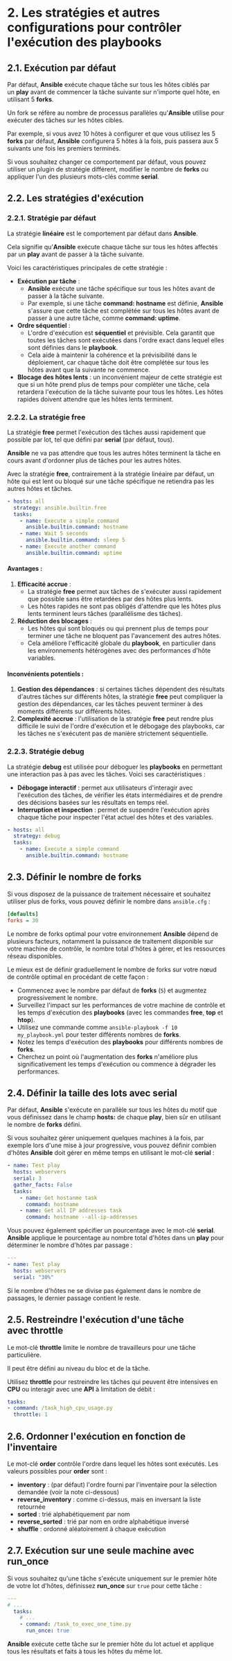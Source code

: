 # 2. Les stratégies et autres configurations pour contrôler l'exécution des playbooks

## 2.1. Exécution par défaut

Par défaut, **Ansible** exécute chaque tâche sur tous les hôtes ciblés par un **play** avant de commencer la tâche suivante sur n'importe quel hôte, en utilisant 5 **forks**.

Un fork se réfère au nombre de processus parallèles qu'**Ansible** utilise pour exécuter des tâches sur les hôtes cibles.

Par exemple, si vous avez 10 hôtes à configurer et que vous utilisez les 5 **forks** par défaut, **Ansible** configurera 5 hôtes à la fois, puis passera aux 5 suivants une fois les premiers terminés.

Si vous souhaitez changer ce comportement par défaut, vous pouvez utiliser un plugin de stratégie différent, modifier le nombre de **forks** ou appliquer l'un des plusieurs mots-clés comme **serial**.

## 2.2. Les stratégies d'exécution

### 2.2.1. Stratégie par défaut

La stratégie **linéaire** est le comportement par défaut dans **Ansible**.

Cela signifie qu'**Ansible** exécute chaque tâche sur tous les hôtes affectés par un **play** avant de passer à la tâche suivante.

Voici les caractéristiques principales de cette stratégie :

- **Exécution par tâche** :
  - **Ansible** exécute une tâche spécifique sur tous les hôtes avant de passer à la tâche suivante.
  - Par exemple, si une tâche **command: hostname** est définie, **Ansible** s'assure que cette tâche est complétée sur tous les hôtes avant de passer à une autre tâche, comme **command: uptime**.
- **Ordre séquentiel** :
  - L'ordre d'exécution est **séquentiel** et prévisible. Cela garantit que toutes les tâches sont exécutées dans l'ordre exact dans lequel elles sont définies dans le **playbook**.
  - Cela aide à maintenir la cohérence et la prévisibilité dans le déploiement, car chaque tâche doit être complétée sur tous les hôtes avant que la suivante ne commence.
- **Blocage des hôtes lents** : un inconvénient majeur de cette stratégie est que si un hôte prend plus de temps pour compléter une tâche, cela retardera l'exécution de la tâche suivante pour tous les hôtes. Les hôtes rapides doivent attendre que les hôtes lents terminent.

### 2.2.2. La stratégie free

La stratégie **free** permet l'exécution des tâches aussi rapidement que possible par lot, tel que défini par **serial** (par défaut, tous).

**Ansible** ne va pas attendre que tous les autres hôtes terminent la tâche en cours avant d'ordonner plus de tâches pour les autres hôtes. 

Avec la stratégie **free**, contrairement à la stratégie linéaire par défaut, un hôte qui est lent ou bloqué sur une tâche spécifique ne retiendra pas les autres hôtes et tâches.

```YAML
- hosts: all
  strategy: ansible.builtin.free
  tasks:
    - name: Execute a simple command
      ansible.builtin.command: hostname
    - name: Wait 5 seconds
      ansible.builtin.command: sleep 5
    - name: Execute another command
      ansible.builtin.command: uptime
```

#### Avantages :

1. **Efficacité accrue** :
   - La stratégie **free** permet aux tâches de s'exécuter aussi rapidement que possible sans être retardées par des hôtes plus lents.
   - Les hôtes rapides ne sont pas obligés d'attendre que les hôtes plus lents terminent leurs tâches (parallélisme des tâches).
2. **Réduction des blocages** :
   - Les hôtes qui sont bloqués ou qui prennent plus de temps pour terminer une tâche ne bloquent pas l'avancement des autres hôtes.
   - Cela améliore l'efficacité globale du **playbook**, en particulier dans les environnements hétérogènes avec des performances d'hôte variables.

#### Inconvénients potentiels :

1. **Gestion des dépendances** : si certaines tâches dépendent des résultats d'autres tâches sur différents hôtes, la stratégie **free** peut compliquer la gestion des dépendances, car les tâches peuvent terminer à des moments différents sur différents hôtes.
2. **Complexité accrue** : l'utilisation de la stratégie **free** peut rendre plus difficile le suivi de l'ordre d'exécution et le débogage des playbooks, car les tâches ne s'exécutent pas de manière strictement séquentielle.

### 2.2.3. Stratégie debug

La stratégie **debug** est utilisée pour déboguer les **playbooks** en permettant une interaction pas à pas avec les tâches. Voici ses caractéristiques :

- **Débogage interactif** : permet aux utilisateurs d'interagir avec l'exécution des tâches, de vérifier les états intermédiaires et de prendre des décisions basées sur les résultats en temps réel.
- **Interruption et inspection** : permet de suspendre l'exécution après chaque tâche pour inspecter l'état actuel des hôtes et des variables.

```YAML
- hosts: all
  strategy: debug
  tasks:
    - name: Execute a simple command
      ansible.builtin.command: hostname
```

## 2.3. Définir le nombre de forks

Si vous disposez de la puissance de traitement nécessaire et souhaitez utiliser plus de forks, vous pouvez définir le nombre dans `ansible.cfg` :

```INI
[defaults]
forks = 30
```

Le nombre de forks optimal pour votre environnement **Ansible** dépend de plusieurs facteurs, notamment la puissance de traitement disponible sur votre machine de contrôle, le nombre total d'hôtes à gérer, et les ressources réseau disponibles.

Le mieux est de définir graduellement le nombre de forks sur votre nœud de contrôle optimal en procédant de cette façon :

- Commencez avec le nombre par défaut de **forks** (`5`) et augmentez progressivement le nombre.
- Surveillez l'impact sur les performances de votre machine de contrôle et les temps d'exécution des **playbooks** (avec les commandes **free**, **top** et **htop**).
- Utilisez une commande comme `ansible-playbook -f 10 my_playbook.yml` pour tester différents nombres de **forks**.
- Notez les temps d'exécution des **playbooks** pour différents nombres de **forks**.
- Cherchez un point où l'augmentation des **forks** n'améliore plus significativement les temps d'exécution ou commence à dégrader les performances.

## 2.4. Définir la taille des lots avec serial

Par défaut, **Ansible** s'exécute en parallèle sur tous les hôtes du motif que vous définissez dans le champ **hosts:** de chaque **play**, bien sûr en utilisant le nombre de **forks** défini.

Si vous souhaitez gérer uniquement quelques machines à la fois, par exemple lors d'une mise à jour progressive, vous pouvez définir combien d'hôtes **Ansible** doit gérer en même temps en utilisant le mot-clé **serial** :

```YAML
- name: Test play
  hosts: webservers
  serial: 3
  gather_facts: False
  tasks:
    - name: Get hostanme task
      command: hostname
    - name: Get all IP addresses task
      command: hostname --all-ip-addresses
```

Vous pouvez également spécifier un pourcentage avec le mot-clé **serial**. **Ansible** applique le pourcentage au nombre total d'hôtes dans un **play** pour déterminer le nombre d'hôtes par passage :

```YAML
---
- name: Test play
  hosts: webservers
  serial: "30%"
```

Si le nombre d'hôtes ne se divise pas également dans le nombre de passages, le dernier passage contient le reste.

## 2.5. Restreindre l'exécution d'une tâche avec throttle

Le mot-clé **throttle** limite le nombre de travailleurs pour une tâche particulière.

Il peut être défini au niveau du bloc et de la tâche.

Utilisez **throttle** pour restreindre les tâches qui peuvent être intensives en **CPU** ou interagir avec une **API** à limitation de débit :

```YAML
tasks:
- command: /task_high_cpu_usage.py
  throttle: 1
```

## 2.6. Ordonner l'exécution en fonction de l'inventaire

Le mot-clé **order** contrôle l'ordre dans lequel les hôtes sont exécutés. Les valeurs possibles pour **order** sont :

- **inventory** : (par défaut) l'ordre fourni par l'inventaire pour la sélection demandée (voir la note ci-dessous)
- **reverse_inventory** : comme ci-dessus, mais en inversant la liste retournée
- **sorted** : trié alphabétiquement par nom
- **reverse_sorted** : trié par nom en ordre alphabétique inversé
- **shuffle** : ordonné aléatoirement à chaque exécution

## 2.7. Exécution sur une seule machine avec run_once

Si vous souhaitez qu'une tâche s'exécute uniquement sur le premier hôte de votre lot d'hôtes, définissez **run_once** sur `true` pour cette tâche :

```YAML
---
# ...
  tasks:
    # ...
    - command: /task_to_exec_one_time.py
      run_once: true
```

**Ansible** exécute cette tâche sur le premier hôte du lot actuel et applique tous les résultats et faits à tous les hôtes du même lot.
